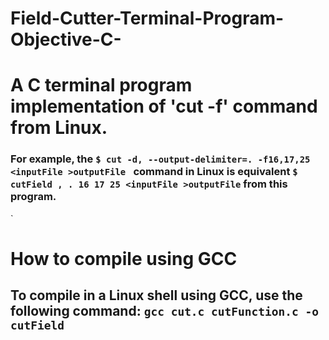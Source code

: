 # Field-Cutter-Terminal-Program-Objective-C-

# A C terminal program implementation of 'cut -f' command from Linux. 

### For example, the `$ cut -d, --output-delimiter=. -f16,17,25 <inputFile >outputFile ` command in Linux is equivalent `$ cutField , . 16 17 25 <inputFile >outputFile` from this program.

` 

# How to compile using GCC

## To compile in a Linux shell using GCC, use the following command: `gcc cut.c cutFunction.c -o cutField`


  
